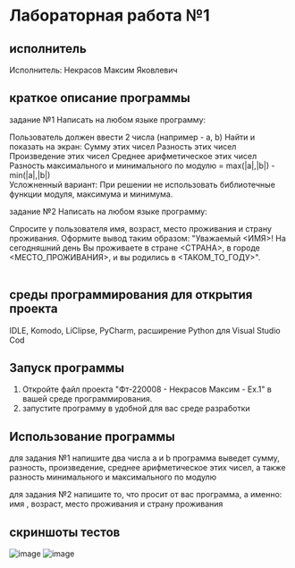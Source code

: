 # Лабораторная работа №1
## исполнитель
Исполнитель: Некрасов Максим Яковлевич

## краткое описание программы
задание №1
Написать на любом языке программу: 

Пользователь должен ввести 2 числа (например - a, b)
Найти и показать на экран:
Сумму этих чисел
Разность этих чисел
Произведение этих чисел
Среднее арифметическое этих чисел
Разность максимального и минимального по модулю = max(|a|,|b|) - min(|a|,|b|)  
Усложненный вариант: При решении не использовать библиотечные функции модуля, максимума и минимума.

задание №2
Написать на любом языке программу: 

Спросите у пользователя имя, возраст, место проживания и страну проживания. 
Оформите вывод таким образом: 
"Уважаемый <ИМЯ>! 
На сегодняшний день Вы проживаете в стране <СТРАНА>, в городе <МЕСТО_ПРОЖИВАНИЯ>, и вы родились в <ТАКОМ_ТО_ГОДУ>".
                  
## среды программирования для открытия проекта
IDLE, Komodo, LiClipse, PyCharm, расширение Python для Visual Studio Cod

## Запуск программы
1. Откройте файл проекта "Фт-220008 - Некрасов Максим  - Ex.1" в вашей среде программирования.
2. запустите программу в удобной для вас среде разработки
## Использование программы
для задания №1 напишите два числа a и b
программа выведет сумму, разность, произведение, среднее арифметическое этих чисел, а также разность минимального и максимального по модулю

для задания №2 напишите то, что просит от вас программа, а именно: имя , возраст, место проживания и страну проживания 

## скриншоты тестов
![image](https://github.com/IamMaxN/LabWork/assets/146973595/d890c973-4cc1-44bc-8346-a214e3ea6e05)
![image](https://github.com/IamMaxN/LabWork/assets/146973595/4d714ab4-20e7-4a7f-a907-cada6ef5a45c)

